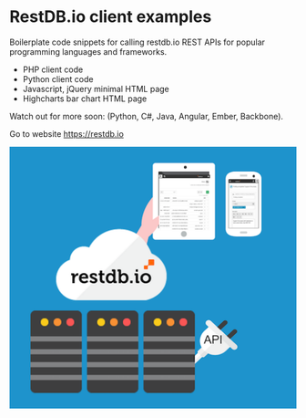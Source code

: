 # RestDB.io client examples
Boilerplate code snippets for calling restdb.io REST APIs for popular programming languages and frameworks.

- PHP client code
- Python client code
- Javascript, jQuery minimal HTML page
- Highcharts bar chart HTML page

Watch out for more soon:  (Python, C#, Java, Angular, Ember, Backbone). 

Go to website https://restdb.io

![RestDB Logo](/images/restdbio.png)

